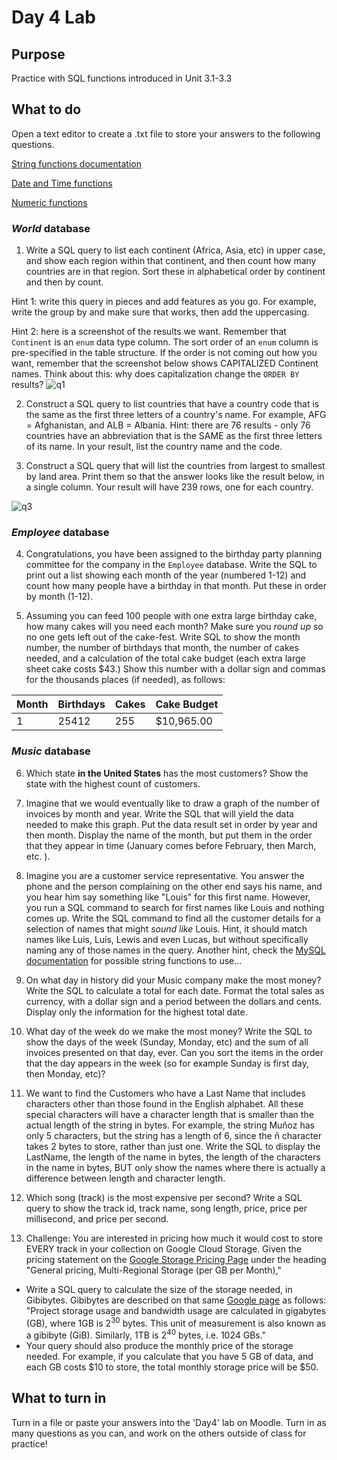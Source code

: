 # Day 4 Lab
## Purpose
Practice with SQL functions introduced in Unit 3.1-3.3

## What to do
Open a text editor to create a .txt file to store your answers to the following questions.

[String functions documentation](https://dev.mysql.com/doc/refman/8.0/en/string-functions.html)

[Date and Time functions](https://dev.mysql.com/doc/refman/8.0/en/date-and-time-functions.html)

[Numeric functions](https://dev.mysql.com/doc/refman/8.0/en/numeric-functions.html)


### *World* database

1. Write a SQL query to list each continent (Africa, Asia, etc) in upper case, and show each region within that continent, and then count how many countries are in that region. Sort these in alphabetical order by continent and then by count. 

Hint 1: write this query in pieces and add features as you go. For example, write the group by and make sure that works, then add the uppercasing.

Hint 2: here is a screenshot of the results we want. Remember that `Continent` is an `enum` data type column. The sort order of an `enum` column is pre-specified in the table structure. If the order is not coming out how you want, remember that the screenshot below shows CAPITALIZED Continent names. Think about this: why does capitalization change the `ORDER BY` results?
![q1](https://github.com/megansquire/CSC301Spr2019/blob/master/images/day4lab.0.png)

2. Construct a SQL query to list countries that have a country code that is the same as the first three letters of a country's name. For example, AFG = Afghanistan, and ALB = Albania. Hint: there are 76 results - only 76 countries have an abbreviation that is the SAME as the first three letters of its name. In your result, list the country name and the code.

3. Construct a SQL query that will list the countries from largest to smallest by land area. Print them so that the answer looks like the result below, in a single column. Your result will have 239 rows, one for each country.

![q3](https://github.com/megansquire/CSC301Spr2019/blob/master/images/day4lab.1.png)

### *Employee* database

4. Congratulations, you have been assigned to the birthday party planning committee for the company in the `Employee` database. Write the SQL to print out a list showing each month of the year (numbered 1-12) and count how many people have a birthday in that month. Put these in order by month (1-12).

5. Assuming you can feed 100 people with one extra large birthday cake, how many cakes will you need each month? Make sure you *round up* so no one gets left out of the cake-fest. Write SQL to show the month number, the number of birthdays that month, the number of cakes needed, and a calculation of the total cake budget (each extra large sheet cake costs $43.) Show this number with a dollar sign and commas for the thousands places (if needed), as follows:

| Month | Birthdays | Cakes | Cake Budget| 
|-------|-----------|-------|------------|
| 1 | 25412 | 255 | $10,965.00 |

### *Music* database

6. Which state **in the United States** has the most customers? Show the state with the highest count of customers.

7. Imagine that we would eventually like to draw a graph of the number of invoices by month and year. Write the SQL that will yield the data needed to make this graph. Put the data result set in order by year and then month. Display the name of the month, but put them in the order that they appear in time (January comes before February, then March, etc. ). 

8. Imagine you are a customer service representative. You answer the phone and the person complaining on the other end says his name, and you hear him say something like "Louis" for this first name. However, you run a SQL command to search for first names like Louis and nothing comes up. Write the SQL command to find all the customer details for a selection of names that might *sound like* Louis. Hint, it should match names like Luis, Luís, Lewis and even Lucas, but without specifically naming any of those names in the query. Another hint, check the [MySQL documentation](https://dev.mysql.com/doc/refman/5.7/en/string-functions.html) for possible string functions to use...

9. On what day in history did your Music company make the most money? Write the SQL to calculate a total for each date. Format the total sales as currency, with a dollar sign and a period between the dollars and cents. Display only the information for the highest total date.

10. What day of the week do we make the most money? Write the SQL to show the days of the week (Sunday, Monday, etc) and the sum of all invoices presented on that day, ever. Can you sort the items in the order that the day appears in the week (so for example Sunday is first day, then Monday, etc)?

11. We want to find the Customers who have a Last Name that includes characters other than those found in the English alphabet. All these special characters will have a character length that is smaller than the actual length of the string in bytes. For example, the string Muñoz has only 5 characters, but the string has a length of 6, since the ñ character takes 2 bytes to store, rather than just one. Write the SQL to display the LastName, the length of the name in bytes, the length of the characters in the name in bytes, BUT only show the names where there is actually a difference between length and character length.

12. Which song (track) is the most expensive per second? Write a SQL query to show the track id, track name, song length, price, price per millisecond, and price per second.

13. Challenge: You are interested in pricing how much it would cost to store EVERY track in your collection on Google Cloud Storage. Given the pricing statement on the [Google Storage Pricing Page](https://cloud.google.com/storage/pricing) under the heading "General pricing, Multi-Regional Storage (per GB per Month)," 

* Write a SQL query to calculate the size of the storage needed, in Gibibytes. Gibibytes are described on that same [Google page](https://cloud.google.com/storage/pricing) as follows: "Project storage usage and bandwidth usage are calculated in gigabytes (GB), where 1GB is 2<sup>30</sup> bytes. This unit of measurement is also known as a gibibyte (GiB). Similarly, 1TB is 2<sup>40</sup> bytes, i.e. 1024 GBs." 
* Your query should also produce the monthly price of the storage needed. For example, if you calculate that you have 5 GB of data, and each GB costs $10 to store, the total monthly storage price will be $50.

## What to turn in
Turn in a file or paste your answers into the 'Day4' lab on Moodle. Turn in as many questions as you can, and work on the others outside of class for practice!
